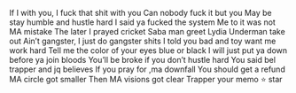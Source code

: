 
If I with you,  I fuck that shit with you
Can nobody fuck it but you
May be stay humble and hustle hard
I said ya fucked the system 
Me to it was not MA mistake
The later I prayed cricket 
Saba man greet Lydia 
Underman take out
Ain’t  gangster,  I just do gangster shits
I told you bad and toy want me work hard
Tell me the color of your eyes blue or black
I will just put ya down before ya join bloods
You’ll be broke if you don’t hustle hard
  You said bel trapper and jq believes 
If you pray for ,ma downfall
You should get a refund
MA circle got smaller 
Then MA visions got clear 
Trapper your memo ⭐ star
